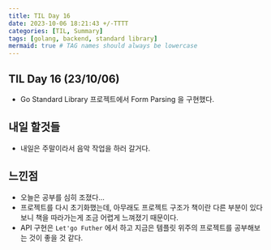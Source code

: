 ```yaml
---
title: TIL Day 16
date: 2023-10-06 18:21:43 +/-TTTT
categories: [TIL, Summary]
tags: [golang, backend, standard library]
mermaid: true # TAG names should always be lowercase
---
```


## TIL Day 16 (23/10/06)

- Go Standard Library 프로젝트에서 Form Parsing 을 구현했다.

## 내일 할것들

- 내일은 주말이라서 음악 작업을 하러 갈거다.

## 느낀점

- 오늘은 공부를 심히 조졌다...
- 프로젝트를 다시 초기화했는데, 아무래도 프로젝트 구조가 책이란 다른 부분이 있다보니 책을 따라가는게 조금 어렵게 느껴졌기 때문이다.
- API 구현은 `Let'go Futher` 에서 하고 지금은 템플릿 위주의 프로젝트를 공부해보는 것이 좋을 것 같다.

